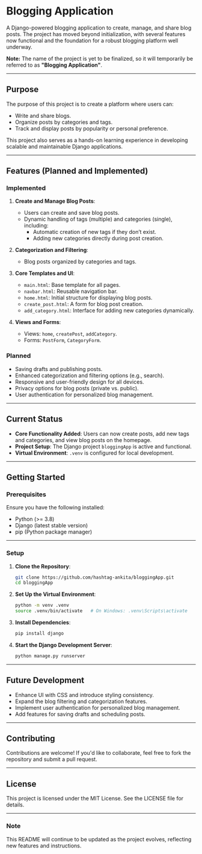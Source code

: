 # Blogging Application  

A Django-powered blogging application to create, manage, and share blog posts. The project has moved beyond initialization, with several features now functional and the foundation for a robust blogging platform well underway.  

**Note:** The name of the project is yet to be finalized, so it will temporarily be referred to as **"Blogging Application"**.  

---

## **Purpose**  

The purpose of this project is to create a platform where users can:  

- Write and share blogs.  
- Organize posts by categories and tags.  
- Track and display posts by popularity or personal preference.  

This project also serves as a hands-on learning experience in developing scalable and maintainable Django applications.  

---

## **Features (Planned and Implemented)**  

### **Implemented**  

1. **Create and Manage Blog Posts**:  
   - Users can create and save blog posts.  
   - Dynamic handling of tags (multiple) and categories (single), including:  
     - Automatic creation of new tags if they don’t exist.  
     - Adding new categories directly during post creation.  

2. **Categorization and Filtering**:  
   - Blog posts organized by categories and tags.  

3. **Core Templates and UI**:  
   - `main.html`: Base template for all pages.  
   - `navbar.html`: Reusable navigation bar.  
   - `home.html`: Initial structure for displaying blog posts.  
   - `create_post.html`: A form for blog post creation.  
   - `add_category.html`: Interface for adding new categories dynamically.  

4. **Views and Forms**:  
   - Views: `home`, `createPost`, `addCategory`.  
   - Forms: `PostForm`, `CategoryForm`.  

### **Planned**  

- Saving drafts and publishing posts.  
- Enhanced categorization and filtering options (e.g., search).  
- Responsive and user-friendly design for all devices.  
- Privacy options for blog posts (private vs. public).  
- User authentication for personalized blog management.  

---

## **Current Status**  

- **Core Functionality Added**: Users can now create posts, add new tags and categories, and view blog posts on the homepage.  
- **Project Setup**: The Django project `bloggingApp` is active and functional.  
- **Virtual Environment**: `.venv` is configured for local development.  

---

## **Getting Started**  

### **Prerequisites**  

Ensure you have the following installed:  

- Python (>= 3.8)  
- Django (latest stable version)  
- pip (Python package manager)  

---

### **Setup**  

1. **Clone the Repository**:  

   ```bash  
   git clone https://github.com/hashtag-ankita/bloggingApp.git  
   cd bloggingApp  
   ```  

2. **Set Up the Virtual Environment**:  

   ```bash  
   python -m venv .venv  
   source .venv/bin/activate   # On Windows: .venv\Scripts\activate  
   ```  

3. **Install Dependencies**:  

   ```bash  
   pip install django  
   ```  

4. **Start the Django Development Server**:  

   ```bash  
   python manage.py runserver  
   ```  

---

## **Future Development**  

- Enhance UI with CSS and introduce styling consistency.  
- Expand the blog filtering and categorization features.  
- Implement user authentication for personalized blog management.  
- Add features for saving drafts and scheduling posts.  

---

## **Contributing**  

Contributions are welcome! If you'd like to collaborate, feel free to fork the repository and submit a pull request.  

---

## **License**  

This project is licensed under the MIT License. See the LICENSE file for details.  

---

### **Note**  

This README will continue to be updated as the project evolves, reflecting new features and instructions.  
